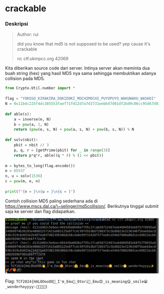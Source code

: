 # crackable

### Deskripsi

> Author: rui
>
> did you know that md5 is not supposed to be used? yep cause it's crackable
>
> nc ctf.ukmpcc.org 42069

Kita diberikan source code dari server. Intinya server akan meminta dua buah string (hex) yang hasil MD5 nya sama sehingga membuktikan adanya collision pada MD5.

```py
from Crypto.Util.number import *

flag = "YOKOSO_KIRAKIRA_DOKIDOKI_MOCHIMOCHI_PUYOPUYO_WAKUWAKU_WASHOI"
N = 0x11b4c225f4dc385553faef71fd12d7a7d3731eebb47d01df2bd9c06cc95d67d933a3867dc3ef17547ae5a969dbc985489a3e835ddb0f8e1eb82b2cb84a5b168f74a808a0b7accbc1513cd416a5e8a4055a2823e192bdbe5da3583b11b0a1697a5a47

def able(s):
    a = inverse(e, N)
    b = pow(a, 2, N)
    return (pow(e, s, N) + pow(a, s, N) + pow(b, s, N)) % N

def solv(nbit):
    pbit = nbit // 3
    p, q, r = [getPrime(pbit) for _ in range(3)]
    return p*q*r, able((q * r) % (1 << pbit))

m = bytes_to_long(flag.encode())
e = 65537
n, u = solv(1536)
c = pow(m, e, n)

print(f"{n = }\n{u = }\n{c = }")
```

Contoh collision MD5 paling sederhana ada di https://www.mscs.dal.ca/\~selinger/md5collision/. Berikutnya tinggal submit saja ke server dan flag didapatkan.

![](../../../techcomfest-24/cry/crackable/img/getflag.png)

Flag: `TCF2024{HALOOooOO👋_I'm_Emu🤩_Otori🤗_Emu😍_is_meaning😋_smile😁_wonderhoyyyy✨🎉🧨🎁🎢}`
